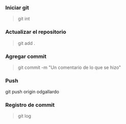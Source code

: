 ### Iniciar git
>git int
### Actualizar el repositorio
>git add .
### Agregar commit	
>git commit -m "Un comentario de lo que se hizo"
### Push
git push origin odgallardo
### Registro de commit
>git log	
